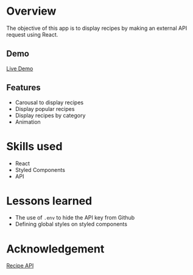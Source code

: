 # Overview
The objective of this app is to display recipes by making an external API request using React.
## Demo
[Live Demo]("/")

## Features
- Carousal to display recipes
- Display popular recipes
- Display recipes by category
- Animation

# Skills used
- React
- Styled Components 
- API

# Lessons learned
- The use of `.env` to hide the API key from Github
- Defining global styles on styled components

# Acknowledgement
[Recipe API](https://spoonacular.com/food-api)